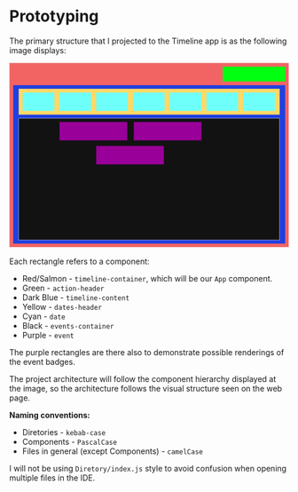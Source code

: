 # Prototyping

The primary structure that I projected to the Timeline app is as the following image displays:

![image](./assets/timeline_prototype.drawio.png)

Each rectangle refers to a component:

- Red/Salmon - `timeline-container`, which will be our `App` component.
- Green - `action-header`
- Dark Blue - `timeline-content`
- Yellow - `dates-header`
- Cyan - `date`
- Black - `events-container`
- Purple - `event`

The purple rectangles are there also to demonstrate possible renderings of the event badges.

The project architecture will follow the component hierarchy displayed at the image, so the architecture follows the visual structure seen on the web page.

**Naming conventions:**

- Diretories - `kebab-case`
- Components - `PascalCase`
- Files in general (except Components) - `camelCase`

I will not be using `Diretory/index.js` style to avoid confusion when opening multiple files in the IDE.

